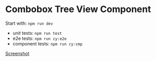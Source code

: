 # Combobox Tree View Component

Start with: `npm run dev`

- unit tests: `npm run test`
- e2e tests: `npm run cy:e2e`
- component tests: `npm run cy:cmp`

[Screenshot](https://res.cloudinary.com/dctc6iyms/image/upload/v1679250590/Screenshot_2023-03-19_at_19.29.15_d5xnps.png)
